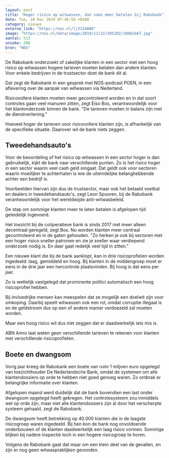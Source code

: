 ```yaml
---
layout: post
title: "Hoger risico op witwassen, dan soms meer betalen bij Rabobank"
date: Tue, 10 Dec 2019 07:46:58 +0100
category: nieuws
externe_link: "https://nos.nl/l/2314086"
image: "https://nos.nl/data/image/2019/11/22/595202/1008x567.jpg"
aantal: 513
unieke: 288
bron: "NOS"
---
```


<p>De Rabobank onderzoekt of zakelijke klanten in een sector met een hoog risico op witwassen hogere tarieven moeten betalen dan andere klanten. Voor enkele bedrijven in de trustsector doet de bank dit al.</p>
<p>Dat zegt de Rabobank in een gesprek met NOS-podcast POEN, in een aflevering over de aanpak van witwassen via Nederland.</p>
<p>Risicovollere klanten moeten meer gecontroleerd worden en in dat soort controles gaan veel manuren zitten, zegt Eiso Bos, verantwoordelijk voor het klantonderzoek binnen de bank. "De tarieven moeten in balans zijn met de dienstverlening."</p>
<p>Hoeveel hoger de tarieven voor risicovollere klanten zijn, is afhankelijk van de specifieke situatie. Daarover wil de bank niets zeggen.</p>
<h2>Tweedehandsauto's</h2>
<p>Voor de beoordeling of het risico op witwassen in een sector hoger is dan gebruikelijk, kijkt de bank naar verschillende punten. Zo is het risico hoger in een sector waarin veel cash geld omgaat. Dat geldt ook voor sectoren waarin moeilijker te achterhalen is wie de uiteindelijke belanghebbende achter een bedrijf is.</p>
<p>Voorbeelden hiervan zijn dus de trustsector, maar ook het betaald voetbal en dealers in tweedehandsauto's, zegt Leon Spooren, bij de Rabobank verantwoordelijk voor het wereldwijde anti-witwasbeleid.</p>
<p>De stap om sommige klanten meer te laten betalen is afgelopen tijd geleidelijk ingevoerd.</p>
<p>Het toezicht bij de coöperatieve bank is sinds 2017 niet meer alleen decentraal geregeld, zegt Bos. Nu worden klanten meer centraal gecontroleerd en in de gaten gehouden. "Zo herken je ook bij sectoren met een hoger risico sneller patronen en zie je sneller waar verdiepend onderzoek nodig is. En daar gaat redelijk veel tijd in zitten."</p>
<p>Een nieuwe klant die bij de bank aanklopt, kan in drie risicoprofielen worden ingedeeld: laag, gemiddeld en hoog. Bij klanten in de middengroep moet er eens in de drie jaar een hercontrole plaatsvinden. Bij hoog is dat eens per jaar.</p>
<p>Zo is wettelijk vastgelegd dat prominente politici automatisch een hoog risicoprofiel hebben.</p>
<p>Bij invloedrijke mensen kan meespelen dat ze mogelijk een doelwit zijn voor omkoping. Daarbij speelt witwassen ook een rol, omdat corruptie illegaal is en de geldstroom dus op een of andere manier verdoezeld zal moeten worden.</p>
<p>Maar een hoog risico wil dus niet zeggen dat er daadwerkelijk iets mis is.</p>
<p>ABN Amro laat weten geen verschillende tarieven te rekenen voor klanten met verschillende risicoprofielen.</p>
<h2>Boete en dwangsom</h2>
<p>Vorig jaar kreeg de Rabobank een boete van ruim 1 miljoen euro opgelegd van toezichthouder De Nederlandsche Bank, omdat de systemen om alle klantendossiers op orde te hebben niet goed genoeg waren. Zo ontbrak er belangrijke informatie over klanten.</p>
<p>Afgelopen maand werd duidelijk dat de bank bovendien een last onder dwangsom opgelegd heeft gekregen. Het controlesysteem zou inmiddels wel op orde zijn, maar niet alle klantendossiers zijn al door het verscherpte systeem gehaald, zegt de Rabobank.</p>
<p>De dwangsom heeft betrekking op 40.000 klanten die in de laagste risicogroep waren ingedeeld. Bij hen kon de bank nog onvoldoende onderbouwen of de klanten daadwerkelijk een laag risico vormen. Sommige blijken bij nadere inspectie toch in een hogere risicogroep te horen.</p>
<p>Volgens de Rabobank gaat dat maar om een klein deel van de gevallen, en zijn er nog geen witwaspraktijken gevonden.</p>
